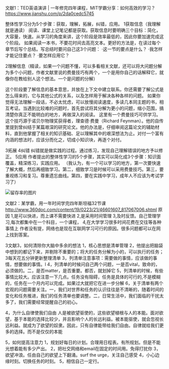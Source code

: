 文献1：TED英语演讲 | 一年修完四年课程，MIT学霸分享：如何高效的学习？
https://www.jianshu.com/p/2da0cedc5745

整体性学习分为5个步骤：获取，理解，拓展，纠错，应用。
1获取信息（我理解就是通读）
阅读、课堂上记笔记都是获取。获取信息时要明确三个目标：简化，大容量，快速。从学习的角度来讲，这个阶段是效率最低的，因此你要加速完成这个阶段。
如果阅读一本书，不要花时间去高亮文本。更好的方法是，在读过每个章节后写个总结。写总结时要问自己这3个问题：
·这一节的要点是什么？
·我怎样才能记住要点？
·要怎样应用它？ 

2理解信息（精读，如果一个问题不懂，可以多看相关文献，还可以将大问题分解为多个小问题，作者文献里说的费曼技巧有两个，一个是用你自己的话解释它，就像你在教给别人这个想法。一个是问题的分解）

这个阶段要了解信息的基本意思，并放在上下文中建立联系。你还需要了解公式是怎么得来的，它与其他公式的关系，以及怎样用于解决各种各样的问题。
如果你觉得无法理解一段话，不必太忧虑，可以放慢阅读速度，多读几本同主题的书，相互考证。当遇到比较难的问题时，首先尝试将其分解为更小的问题，缩小范围，搞清楚你真正不能明白的地方，再做深入的阅读。
这里有一个费曼技巧可供学习。这个技巧源于诺贝尔物理奖获得者，理查德·费曼（Richard Feynman）。他的自传里提到曾纠结于某篇艰深的研究论文。他的办法是，仔细审阅这篇论文的辅助材料，直到他掌握了相关的知识基础、足以理解其中的艰深想法为止。对付一个富有内涵的想法时，应该分而化之，切成小知识块，再逐个对付。

3拓展
4纠错
纠错就是做实践的过程。通过练习，发现自己理解错误的地方予以修正。
5应用
作者提出的整体性学习的5个步骤，其实可以简化成3个步骤：知识面覆盖，精深练习，实践应用。
（我认为，有一个可以学习的地方，第一次要快速了解大概，然后再细致学习。第二，细致学习是时候可以采用费曼技巧。第三，要重视练习和复习。尊重遗忘曲线。第四，要在实践中学习，成年人不应该为考试学习了）


![留存率的图片](https://github.com/iamawhalez/machineleaning-work-log/blob/master/%E6%95%B0%E6%8D%AE/%E5%AD%A6%E4%B9%A0%E7%95%99%E5%AD%98%E7%8E%87%E9%87%91%E5%AD%97%E5%A1%94.jpg)


文献2：某学霸，用一年时间学完四年斯坦福32节课
http://www.360doc.com/content/19/0223/21/46601607_817067006.shtml
原因
1,是可以快进，而上课不需要快进
2,是采用时间管理
3,及时反馈。自己管理学习,每次都集中在一个科目，一个课程，
4,在大学学习很多时间花费在交往等各种事情上 
作者没有提，网络也是现在互联网学习可行的原因。很多问题都可以在网上找到答案。

3文献3，如何清除你大脑中多余的想法
1，核心思想是清单管理
2，他提出把脑袋中想到的都记下来，并剔除不重要的；将大的任务分解为小的，可以执行的任务；3每天花五分钟更新整理清单
3，列清单注意事项：需要做的事情，应该做的事情，想要做的事情。l
4，列清单的时候问自己两个问题，一是否vital，致命的，必须做的。二，是否matter，是否重要。都否，就划掉它
5，列清单的时候，有些事情比较大。应该注意一下几点。任务没有阻碍，任务是具体的可行的,不是模糊的，任务在一个月内可以完成。如果过大就把它在进一步分解
6，关于清单有两个宏观的问题需要关注。一，我们对世界和任务的认识往往是不清晰的，随着时间的变化和任务推进，我们的任务清单也要调整。二，日常生活中，我们面临的干扰太多了，我们需要经常提醒自己的初心。

4，为什么自律使我们自由
人是被欲望驱使的，这些欲望植根与人的本能。面对欲望，基于本能的选择比较少，并且影响个人的长远利益。被本能驱使，就会忽视长远利益。就成为了欲望的奴隶。因此，只有自律能带给我们自由。自律就给我们更多的选择。而不是仅仅的本能

5，如何提高注意力
1，规划好每日的计划。合理用日程表。有所规划。但是不能光想着能有多少产出。
2，把社交网络和email在固定的时间用。免得打扰你
3，欲望冲浪。任由自己的欲望上下翻涌。surf the urge，关注自己感受
4，小心边缘时刻。切换任务的时刻。
5，相信自己一定行。
